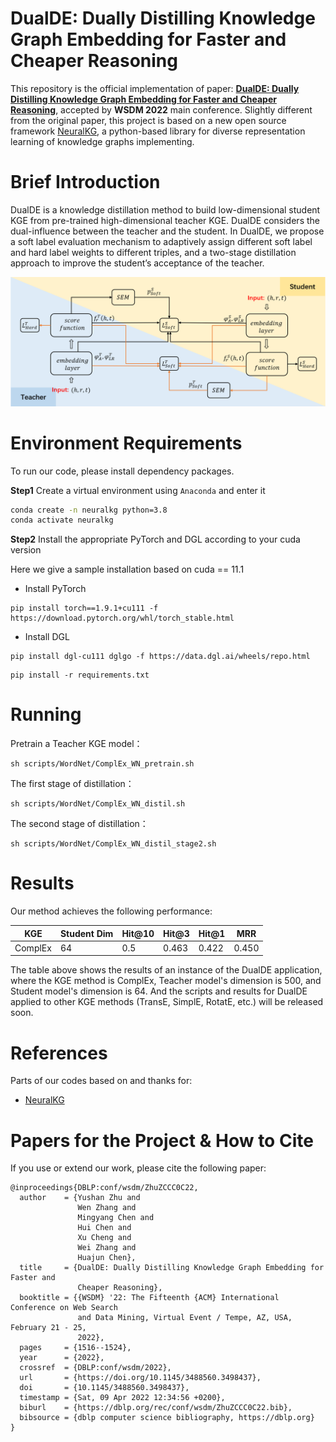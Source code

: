 
# DualDE: Dually Distilling Knowledge Graph Embedding for Faster and Cheaper Reasoning

This repository is the official implementation of paper: **[DualDE: Dually Distilling Knowledge Graph Embedding for Faster and Cheaper Reasoning](https://dl.acm.org/doi/pdf/10.1145/3488560.3498437)**, accepted by **WSDM 2022** main conference. Slightly different from the original paper, this project is based on a new open source framework [NeuralKG](https://github.com/zjukg/NeuralKG), a python-based library for diverse representation learning of knowledge graphs implementing.


# Brief Introduction
DualDE is a knowledge distillation method to build low-dimensional student KGE from pre-trained high-dimensional teacher KGE. DualDE considers the dual-influence between the teacher and the student. In DualDE, we propose a soft label evaluation mechanism to adaptively assign different soft label and hard label weights to different triples, and a two-stage distillation approach to improve the student’s acceptance of the teacher.

<div align=center><img src="./pics/overview.png" style="zoom:100%;" />
</div>


# Environment Requirements
To run our code, please install dependency packages.

**Step1** Create a virtual environment using ```Anaconda``` and enter it
```bash
conda create -n neuralkg python=3.8
conda activate neuralkg
```
**Step2** Install the appropriate PyTorch and DGL according to your cuda version

Here we give a sample installation based on cuda == 11.1

+  Install PyTorch
```
pip install torch==1.9.1+cu111 -f https://download.pytorch.org/whl/torch_stable.html
```
+ Install DGL
```
pip install dgl-cu111 dglgo -f https://data.dgl.ai/wheels/repo.html
```

```运行准备
pip install -r requirements.txt
```


# Running

Pretrain a Teacher KGE model：

```预训练Teacher模型
sh scripts/WordNet/ComplEx_WN_pretrain.sh
```

The first stage of distillation：

```第一阶段
sh scripts/WordNet/ComplEx_WN_distil.sh
```

The second stage of distillation：

```第二阶段
sh scripts/WordNet/ComplEx_WN_distil_stage2.sh
```

# Results

Our method achieves the following performance:


| KGE     | Student Dim | Hit@10  | Hit@3 | Hit@1 | MRR   |
| --------| ----------  |-------- | ----- | ----- | ----- | 
| ComplEx | 64        |  0.5  | 0.463 | 0.422  |  0.450 |


The table above shows the results of an instance of the DualDE application, where the KGE method is ComplEx, Teacher model's dimension is 500, and Student model's dimension is 64. And the scripts and results for DualDE applied to other KGE methods (TransE, SimplE, RotatE, etc.) will be released soon.

# References
Parts of our codes based on and thanks for:
- [NeuralKG](https://github.com/zjukg/NeuralKG)


# Papers for the Project & How to Cite
If you use or extend our work, please cite the following paper:
```
@inproceedings{DBLP:conf/wsdm/ZhuZCCC0C22,
  author    = {Yushan Zhu and
               Wen Zhang and
               Mingyang Chen and
               Hui Chen and
               Xu Cheng and
               Wei Zhang and
               Huajun Chen},
  title     = {DualDE: Dually Distilling Knowledge Graph Embedding for Faster and
               Cheaper Reasoning},
  booktitle = {{WSDM} '22: The Fifteenth {ACM} International Conference on Web Search
               and Data Mining, Virtual Event / Tempe, AZ, USA, February 21 - 25,
               2022},
  pages     = {1516--1524},
  year      = {2022},
  crossref  = {DBLP:conf/wsdm/2022},
  url       = {https://doi.org/10.1145/3488560.3498437},
  doi       = {10.1145/3488560.3498437},
  timestamp = {Sat, 09 Apr 2022 12:34:56 +0200},
  biburl    = {https://dblp.org/rec/conf/wsdm/ZhuZCCC0C22.bib},
  bibsource = {dblp computer science bibliography, https://dblp.org}
}
```

